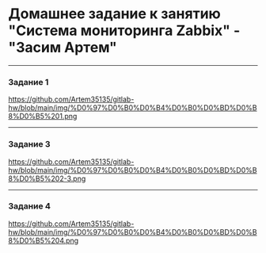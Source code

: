 # Домашнее задание к занятию "Система мониторинга Zabbix" - "Засим Артем"


---

### Задание 1

https://github.com/Artem35135/gitlab-hw/blob/main/img/%D0%97%D0%B0%D0%B4%D0%B0%D0%BD%D0%B8%D0%B5%201.png

---

### Задание 3

https://github.com/Artem35135/gitlab-hw/blob/main/img/%D0%97%D0%B0%D0%B4%D0%B0%D0%BD%D0%B8%D0%B5%202-3.png

---

### Задание 4

https://github.com/Artem35135/gitlab-hw/blob/main/img/%D0%97%D0%B0%D0%B4%D0%B0%D0%BD%D0%B8%D0%B5%204.png

